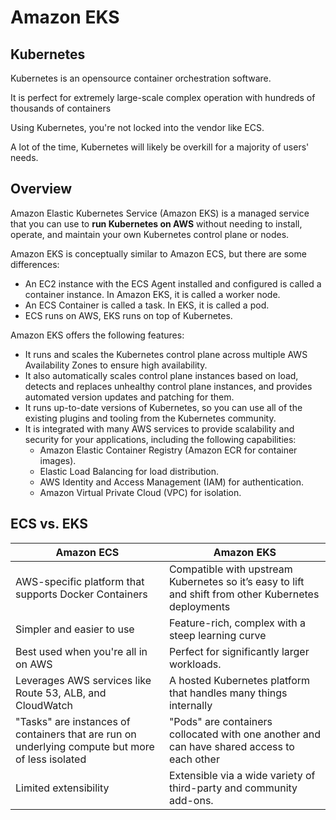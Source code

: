# Amazon EKS

## Kubernetes

Kubernetes is an opensource container orchestration software.

It is perfect for extremely large-scale complex operation with hundreds of thousands of containers

Using Kubernetes, you're not locked into the vendor like ECS.

A lot of the time, Kubernetes will likely be overkill
for a majority of users' needs.


## Overview

Amazon Elastic Kubernetes Service (Amazon EKS) is a managed service that you can use to **run Kubernetes on AWS** without needing to install, operate, and maintain your own Kubernetes control plane or nodes.

Amazon EKS is conceptually similar to Amazon ECS, but there are some differences:
- An EC2 instance with the ECS Agent installed and configured is called a container instance. In Amazon EKS, it is called a worker node.
- An ECS Container is called a task. In EKS, it is called a pod.
- ECS runs on AWS, EKS runs on top of Kubernetes.

Amazon EKS offers the following features:

- It runs and scales the Kubernetes control plane across multiple AWS Availability Zones to ensure high availability.
- It also automatically scales control plane instances based on load, detects and replaces unhealthy control plane instances, and provides automated version updates and patching for them.
- It runs up-to-date versions of Kubernetes, so you can use all of the existing plugins and tooling from the Kubernetes community.
- It is integrated with many AWS services to provide scalability and security for your applications, including the following capabilities:
  - Amazon Elastic Container Registry (Amazon ECR for container images).
  - Elastic Load Balancing for load distribution.
  - AWS Identity and Access Management (IAM) for authentication.
  - Amazon Virtual Private Cloud (VPC) for isolation.


## ECS vs. EKS

| Amazon ECS | Amazon EKS |
|---|---|
| AWS-specific platform that supports Docker Containers | Compatible with upstream Kubernetes so it’s easy to lift and shift from other Kubernetes deployments |
| Simpler and easier to use | Feature-rich, complex with a steep learning curve |
| Best used when you're all in on AWS | Perfect for significantly larger workloads. |
| Leverages AWS services like Route 53, ALB, and CloudWatch | A hosted Kubernetes platform that handles many things internally |
| "Tasks" are instances of containers that are run on underlying compute but more of less isolated | "Pods" are containers collocated with one another and can have shared access to each other |
| Limited extensibility | Extensible via a wide variety of third-party and community add-ons. |
